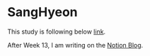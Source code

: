 # SangHyeon
This study is following below [link](https://github.com/gyoogle/tech-interview-for-developer).

After Week 13, I am writing on the [Notion Blog](https://bit.ly/maberick).
